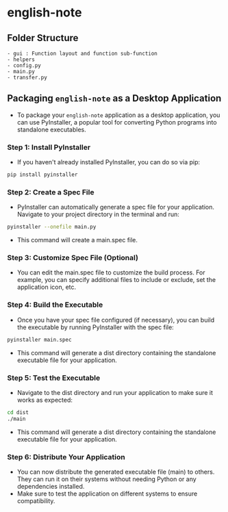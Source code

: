 # english-note

## Folder Structure
    - gui : Function layout and function sub-function
    - helpers  
    - config.py
    - main.py
    - transfer.py

## Packaging `english-note` as a Desktop Application

- To package your `english-note` application as a desktop application, you can use PyInstaller, a popular tool for converting Python programs into standalone executables.

### Step 1: Install PyInstaller

- If you haven't already installed PyInstaller, you can do so via pip:

```bash
pip install pyinstaller
```

### Step 2: Create a Spec File

- PyInstaller can automatically generate a spec file for your application. Navigate to your project directory in the terminal and run:

```bash
pyinstaller --onefile main.py
```
- This command will create a main.spec file.

### Step 3: Customize Spec File (Optional)

- You can edit the main.spec file to customize the build process. For example, you can specify additional files to include or exclude, set the application icon, etc.

### Step 4: Build the Executable

- Once you have your spec file configured (if necessary), you can build the executable by running PyInstaller with the spec file:

```bash
pyinstaller main.spec
```
- This command will generate a dist directory containing the standalone executable file for your application.

### Step 5: Test the Executable

- Navigate to the dist directory and run your application to make sure it works as expected:

```bash
cd dist
./main
```

- This command will generate a dist directory containing the standalone executable file for your application.

### Step 6: Distribute Your Application
- You can now distribute the generated executable file (main) to others. They can run it on their systems without needing Python or any dependencies installed.
- Make sure to test the application on different systems to ensure compatibility.
